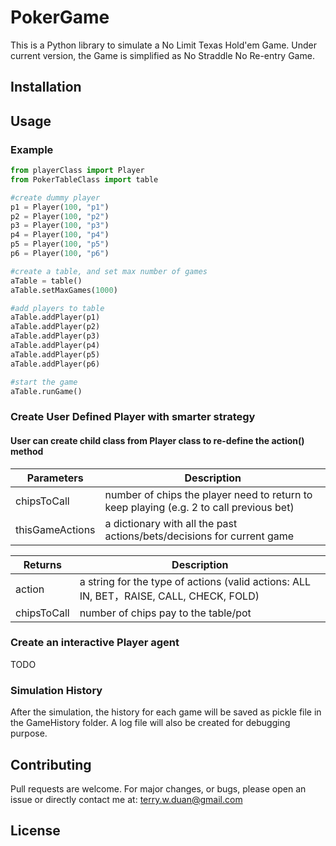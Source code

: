 # PokerGame

This is a Python library to simulate a No Limit Texas Hold'em Game.
Under current version,  the Game is simplified as No Straddle No Re-entry Game.

## Installation


## Usage
### Example

```python
from playerClass import Player
from PokerTableClass import table

#create dummy player
p1 = Player(100, "p1")
p2 = Player(100, "p2")
p3 = Player(100, "p3")
p4 = Player(100, "p4")
p5 = Player(100, "p5")
p6 = Player(100, "p6")

#create a table, and set max number of games
aTable = table()
aTable.setMaxGames(1000)

#add players to table
aTable.addPlayer(p1)
aTable.addPlayer(p2)
aTable.addPlayer(p3)
aTable.addPlayer(p4)
aTable.addPlayer(p5)
aTable.addPlayer(p6)

#start the game
aTable.runGame()
```

### Create User Defined Player with smarter strategy
#### User can create child class from Player class to re-define the action() method
Parameters | Description
---------- | -----------
chipsToCall | number of chips the player need to return to keep playing (e.g. 2 to call previous bet)
thisGameActions | a dictionary with all the past actions/bets/decisions for current game

Returns    | Description
---------- | -----------
action | a string for the type of actions (valid actions: ALL IN, BET，RAISE, CALL, CHECK, FOLD)
chipsToCall | number of chips pay to the table/pot

### Create an interactive Player agent

TODO

### Simulation History

After the simulation, the history for each game will be saved as pickle file in the GameHistory folder.
A log file will also be created for debugging purpose.

## Contributing

Pull requests are welcome.
For major changes, or bugs, please open an issue or directly contact me at:
terry.w.duan@gmail.com

## License